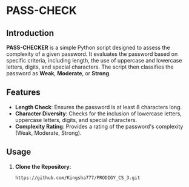 # PASS-CHECK

## Introduction

**PASS-CHECKER** is a simple Python script designed to assess the complexity of a given password. It evaluates the password based on specific criteria, including length, the use of uppercase and lowercase letters, digits, and special characters. The script then classifies the password as **Weak**, **Moderate**, or **Strong**.

## Features

- **Length Check**: Ensures the password is at least 8 characters long.
- **Character Diversity**: Checks for the inclusion of lowercase letters, uppercase letters, digits, and special characters.
- **Complexity Rating**: Provides a rating of the password's complexity (Weak, Moderate, Strong).

## Usage
1. **Clone the Repository**:
   ```bash
   https://github.com/Kingsha777/PRODIGY_CS_3.git    
